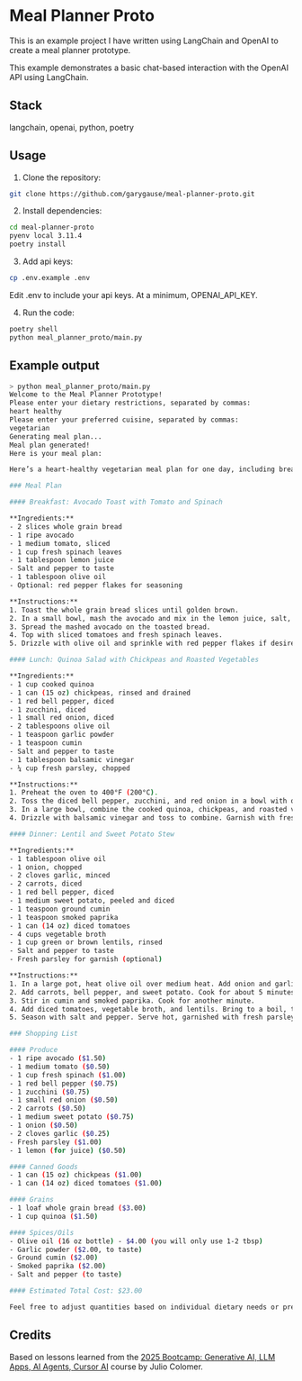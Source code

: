 # Meal Planner Proto

This is an example project I have written using LangChain and OpenAI to create a meal planner prototype.

This example demonstrates a basic chat-based interaction with the OpenAI API using LangChain.

## Stack

langchain, openai, python, poetry

## Usage

1. Clone the repository:

```bash
git clone https://github.com/garygause/meal-planner-proto.git
```

2. Install dependencies:

```bash
cd meal-planner-proto
pyenv local 3.11.4
poetry install
```

3. Add api keys:

```bash
cp .env.example .env
```

Edit .env to include your api keys. At a minimum, OPENAI_API_KEY.

4. Run the code:

```bash
poetry shell
python meal_planner_proto/main.py
```

## Example output

```bash
> python meal_planner_proto/main.py
Welcome to the Meal Planner Prototype!
Please enter your dietary restrictions, separated by commas:
heart healthy
Please enter your preferred cuisine, separated by commas:
vegetarian
Generating meal plan...
Meal plan generated!
Here is your meal plan:

Here’s a heart-healthy vegetarian meal plan for one day, including breakfast, lunch, and dinner, along with recipes and a shopping list.

### Meal Plan

#### Breakfast: Avocado Toast with Tomato and Spinach

**Ingredients:**
- 2 slices whole grain bread
- 1 ripe avocado
- 1 medium tomato, sliced
- 1 cup fresh spinach leaves
- 1 tablespoon lemon juice
- Salt and pepper to taste
- 1 tablespoon olive oil
- Optional: red pepper flakes for seasoning

**Instructions:**
1. Toast the whole grain bread slices until golden brown.
2. In a small bowl, mash the avocado and mix in the lemon juice, salt, and pepper.
3. Spread the mashed avocado on the toasted bread.
4. Top with sliced tomatoes and fresh spinach leaves.
5. Drizzle with olive oil and sprinkle with red pepper flakes if desired.

#### Lunch: Quinoa Salad with Chickpeas and Roasted Vegetables

**Ingredients:**
- 1 cup cooked quinoa
- 1 can (15 oz) chickpeas, rinsed and drained
- 1 red bell pepper, diced
- 1 zucchini, diced
- 1 small red onion, diced
- 2 tablespoons olive oil
- 1 teaspoon garlic powder
- 1 teaspoon cumin
- Salt and pepper to taste
- 1 tablespoon balsamic vinegar
- ¼ cup fresh parsley, chopped

**Instructions:**
1. Preheat the oven to 400°F (200°C).
2. Toss the diced bell pepper, zucchini, and red onion in a bowl with olive oil, garlic powder, cumin, salt, and pepper. Spread onto a baking sheet and roast for 20-25 minutes, until tender.
3. In a large bowl, combine the cooked quinoa, chickpeas, and roasted vegetables.
4. Drizzle with balsamic vinegar and toss to combine. Garnish with fresh parsley.

#### Dinner: Lentil and Sweet Potato Stew

**Ingredients:**
- 1 tablespoon olive oil
- 1 onion, chopped
- 2 cloves garlic, minced
- 2 carrots, diced
- 1 red bell pepper, diced
- 1 medium sweet potato, peeled and diced
- 1 teaspoon ground cumin
- 1 teaspoon smoked paprika
- 1 can (14 oz) diced tomatoes
- 4 cups vegetable broth
- 1 cup green or brown lentils, rinsed
- Salt and pepper to taste
- Fresh parsley for garnish (optional)

**Instructions:**
1. In a large pot, heat olive oil over medium heat. Add onion and garlic; sauté until fragrant.
2. Add carrots, bell pepper, and sweet potato. Cook for about 5 minutes until they begin to soften.
3. Stir in cumin and smoked paprika. Cook for another minute.
4. Add diced tomatoes, vegetable broth, and lentils. Bring to a boil, then reduce heat and simmer for about 30 minutes or until lentils and vegetables are tender.
5. Season with salt and pepper. Serve hot, garnished with fresh parsley if desired.

### Shopping List

#### Produce
- 1 ripe avocado ($1.50)
- 1 medium tomato ($0.50)
- 1 cup fresh spinach ($1.00)
- 1 red bell pepper ($0.75)
- 1 zucchini ($0.75)
- 1 small red onion ($0.50)
- 2 carrots ($0.50)
- 1 medium sweet potato ($0.75)
- 1 onion ($0.50)
- 2 cloves garlic ($0.25)
- Fresh parsley ($1.00)
- 1 lemon (for juice) ($0.50)

#### Canned Goods
- 1 can (15 oz) chickpeas ($1.00)
- 1 can (14 oz) diced tomatoes ($1.00)

#### Grains
- 1 loaf whole grain bread ($3.00)
- 1 cup quinoa ($1.50)

#### Spices/Oils
- Olive oil (16 oz bottle) - $4.00 (you will only use 1-2 tbsp)
- Garlic powder ($2.00, to taste)
- Ground cumin ($2.00)
- Smoked paprika ($2.00)
- Salt and pepper (to taste)

#### Estimated Total Cost: $23.00

Feel free to adjust quantities based on individual dietary needs or preferences. Enjoy your heart-healthy meals!
```

## Credits

Based on lessons learned from the [2025 Bootcamp: Generative AI, LLM Apps, AI Agents, Cursor AI](https://www.udemy.com/course/bootcamp-generative-artificial-intelligence-and-llm-app-development) course by Julio Colomer.
